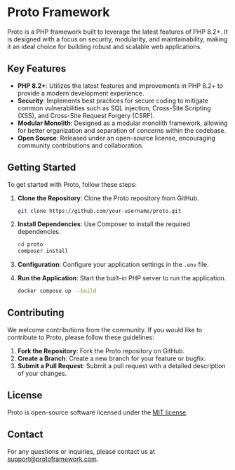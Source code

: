 # Proto Framework

Proto is a PHP framework built to leverage the latest features of PHP 8.2+. It is designed with a focus on security, modularity, and maintainability, making it an ideal choice for building robust and scalable web applications.

## Key Features

- **PHP 8.2+**: Utilizes the latest features and improvements in PHP 8.2+ to provide a modern development experience.
- **Security**: Implements best practices for secure coding to mitigate common vulnerabilities such as SQL injection, Cross-Site Scripting (XSS), and Cross-Site Request Forgery (CSRF).
- **Modular Monolith**: Designed as a modular monolith framework, allowing for better organization and separation of concerns within the codebase.
- **Open Source**: Released under an open-source license, encouraging community contributions and collaboration.

## Getting Started

To get started with Proto, follow these steps:

1. **Clone the Repository**: Clone the Proto repository from GitHub.

   ```sh
   git clone https://github.com/your-username/proto.git
   ```

2. **Install Dependencies**: Use Composer to install the required dependencies.

   ```sh
   cd proto
   composer install
   ```

3. **Configuration**: Configure your application settings in the `.env` file.

4. **Run the Application**: Start the built-in PHP server to run the application.

   ```sh
   docker compose up --build
   ```

## Contributing

We welcome contributions from the community. If you would like to contribute to Proto, please follow these guidelines:

1. **Fork the Repository**: Fork the Proto repository on GitHub.
2. **Create a Branch**: Create a new branch for your feature or bugfix.
3. **Submit a Pull Request**: Submit a pull request with a detailed description of your changes.

## License

Proto is open-source software licensed under the [MIT license](LICENSE).

## Contact

For any questions or inquiries, please contact us at [support@protoframework.com](mailto:support@protoframework.com).
